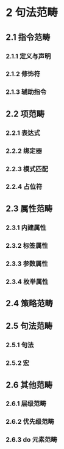 # 2 句法范畴

## 2.1 指令范畴
### 2.1.1 定义与声明

### 2.1.2 修饰符

### 2.1.3 辅助指令

## 2.2 项范畴
### 2.2.1 表达式

### 2.2.2 绑定器

### 2.2.3 模式匹配

### 2.2.4 占位符

## 2.3 属性范畴
### 2.3.1 内建属性

### 2.3.2 标签属性

### 2.3.3 参数属性

### 2.3.4 枚举属性

## 2.4 策略范畴

## 2.5 句法范畴
### 2.5.1 句法

### 2.5.2 宏

## 2.6 其他范畴
### 2.6.1 层级范畴

### 2.6.2 优先级范畴

### 2.6.3 do 元素范畴
